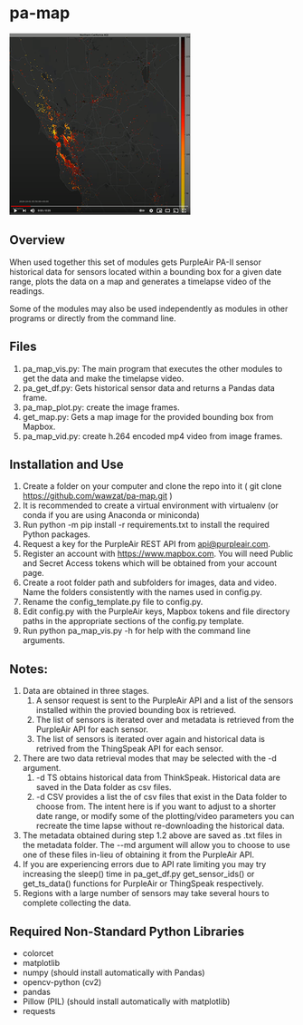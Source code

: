 # pa-map
![](./images/vid.png)

## Overview
When used together this set of modules gets PurpleAir PA-II sensor historical data for sensors located within a bounding box for a given date range, plots the data on a map and generates a timelapse video of the readings.

Some of the modules may also be used independently as modules in other programs or directly from the command line.

## Files
1. pa_map_vis.py: The main program that executes the other modules to get the data and make the timelapse video.
2. pa_get_df.py: Gets historical sensor data and returns a Pandas data frame.
3. pa_map_plot.py: create the image frames. 
4. get_map.py: Gets a map image for the provided bounding box from Mapbox. 
5. pa_map_vid.py: create h.264 encoded mp4 video from image frames.

## Installation and Use
1. Create a folder on your computer and clone the repo into it ( git clone https://github.com/wawzat/pa-map.git )  
2. It is recommended to create a virtual environment with virtualenv (or conda if you are using Anaconda or miniconda)  
3. Run python -m pip install -r requirements.txt to install the required Python packages.  
4. Request a key for the PurpleAir REST API from api@purpleair.com.  
5. Register an account with https://www.mapbox.com. You will need Public and Secret Access tokens which will be obtained from your account page.   
6. Create a root folder path and subfolders for images, data and video. Name the folders consistently with the names used in config.py.  
7. Rename the config_template.py file to config.py.
8. Edit config.py with the PurpleAir keys, Mapbox tokens and file directory paths in the appropriate sections of the config.py template.
9. Run python pa_map_vis.py -h for help with the command line arguments.

## Notes:
1. Data are obtained in three stages.
    1. A sensor request is sent to the PurpleAir API and a list of the sensors installed within the provied bounding box is retrieved.
    2. The list of sensors is iterated over and metadata is retrieved from the PurpleAir API for each sensor.
    3. The list of sensors is iterated over again and historical data is retrived from the ThingSpeak API for each sensor.
2. There are two data retrieval modes that may be selected with the -d argument. 
    1. -d TS obtains historical data from ThinkSpeak. Historical data are saved in the Data folder as csv files.
    2. -d CSV provides a list the of csv files that exist in the Data folder to choose from. The intent here is if you want to adjust to a shorter date range, or modify some of the plotting/video parameters you can recreate the time lapse without re-downloading the historical data.
3. The metadata obtained during step 1.2 above are saved as .txt files in the metadata folder. The --md argument will allow you to choose to use one of these files in-lieu of obtaining it from the PurpleAir API.
4. If you are experiencing errors due to API rate limiting you may try increasing the sleep() time in pa_get_df.py get_sensor_ids() or get_ts_data() functions for PurpleAir or ThingSpeak respectively.
5. Regions with a large number of sensors may take several hours to complete collecting the data.

## Required Non-Standard Python Libraries
- colorcet
- matplotlib
- numpy (should install automatically with Pandas)
- opencv-python (cv2)
- pandas
- Pillow (PIL) (should install automatically with matplotlib)
- requests 